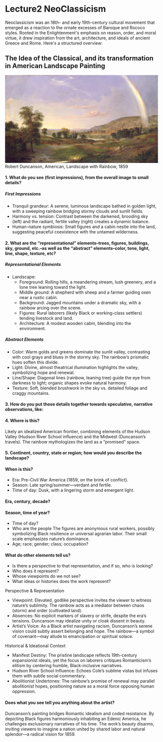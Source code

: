 # Lecture2 NeoClassicism
Neoclassicism was an 18th- and early 19th-century cultural movement that emerged as a reaction to the ornate excesses of Baroque and Rococo styles. Rooted in the Enlightenment's emphasis on reason, order, and moral virtue, it drew inspiration from the art, architecture, and ideals of ancient Greece and Rome. Here's a structured overview:
## The Idea of the Classical, and its transformation in American Landscape Painting
![Robert Duncanson, American, Landscape with Rainbow, 1859](./lecture-2.jpg "Robert Duncanson, American, Landscape with Rainbow, 1859")
Robert Duncanson, American, Landscape with Rainbow, 1859
#### 1. What do you see (first impressions), from the overall image to small details?
##### First Impressions
- Tranquil grandeur: A serene, luminous landscape bathed in golden light, with a sweeping rainbow bridging stormy clouds and sunlit fields.
- Harmony vs. tension: Contrast between the darkened, brooding sky (left) and the radiant, fertile valley (right) creates a dynamic balance.
- Human-nature symbiosis: Small figures and a cabin nestle into the land, suggesting peaceful coexistence with the untamed wilderness.
#### 2. What are the “representational” elements–trees, figures, buildings, sky, ground, etc.–as well as the “abstract” elements–color, tone, light, line, shape, texture, etc?
##### Representational Elements
- Landscape:
    - Foreground: Rolling hills, a meandering stream, lush greenery, and a lone tree leaning toward the light.
     - Middle ground: A shepherd with sheep and a farmer guiding oxen near a rustic cabin.
    - Background: Jagged mountains under a dramatic sky, with a rainbow arcing over the scene.
    - Figures: Rural laborers (likely Black or working-class settlers) tending livestock and land.
    - Architecture: A modest wooden cabin, blending into the environment.
##### Abstract Elements
- Color: Warm golds and greens dominate the sunlit valley, contrasting with cool grays and blues in the stormy sky. The rainbow’s prismatic hues soften this divide.
- Light: Divine, almost theatrical illumination highlights the valley, symbolizing hope and renewal.
- Line/Shape: Diagonal lines (rainbow, leaning tree) guide the eye from darkness to light; organic shapes evoke natural harmony.
- Texture: Soft, blended brushwork in the sky vs. detailed foliage and craggy mountains.
#### 3. How do you put those details together towards speculative, narrative observations, like:
#### 4. Where is this?
Likely an idealized American frontier, combining elements of the Hudson Valley (Hudson River School influence) and the Midwest (Duncanson’s travels). The rainbow mythologizes the land as a “promised” space.
#### 5. Continent, country, state or region; how would you describe the landscape?
#### When is this?
- Era: Pre-Civil War America (1859, on the brink of conflict).
- Season: Late spring/summer—verdant and fertile.
- Time of day: Dusk, with a lingering storm and emergent light.
#### Era, century, decade?
#### Season, time of year?
- Time of day?
- Who are the people
The figures are anonymous rural workers, possibly symbolizing Black resilience or universal agrarian labor. Their small scale emphasizes nature’s dominance.
- Age; race; gender; class; occupation?
#### What do other elements tell us?
- Is there a perspective to that representation, and if so, who is looking?
- Who does it represent?
- Whose viewpoints do we not see?
- What ideas or histories does the work represent?

Perspective & Representation
- Viewpoint: Elevated, godlike perspective invites the viewer to witness nature’s sublimity. The rainbow acts as a mediator between chaos (storm) and order (cultivated land).
- Absences: No explicit markers of slavery or strife, despite the era’s tensions. Duncanson may idealize unity or cloak dissent in beauty.
- Artist’s Voice: As a Black artist navigating racism, Duncanson’s serene vision could subtly assert belonging and hope. The rainbow—a symbol of covenant—may allude to emancipation or spiritual solace.

Historical & Ideational Context
- Manifest Destiny: The pristine landscape reflects 19th-century expansionist ideals, yet the focus on laborers critiques Romanticism’s elitism by centering humble, Black-inclusive narratives.
- Hudson River School Influence: Echoes Cole’s sublime vistas but infuses them with subtle social commentary.
- Abolitionist Undertones: The rainbow’s promise of renewal may parallel abolitionist hopes, positioning nature as a moral force opposing human oppression.
#### Does what you see tell you anything about the artist?
Duncanson’s painting bridges Romantic idealism and coded resistance. By depicting Black figures harmoniously inhabiting an Edenic America, he challenges exclusionary narratives of his time. The work’s beauty disarms, inviting viewers to imagine a nation united by shared labor and natural splendor—a radical vision for 1859.

